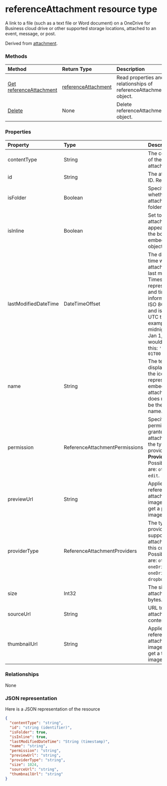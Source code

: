 # referenceAttachment resource type

A link to a file (such as a text file or Word document) on a OneDrive for Business cloud drive or other supported storage locations, attached to an event, message, or post.

Derived from [attachment](attachment.md).

### Methods

| Method       | Return Type  |Description|
|:---------------|:--------|:----------|
|[Get referenceAttachment](../api/referenceattachment_get.md) | [referenceAttachment](referenceattachment.md) |Read properties and relationships of referenceAttachment object.|
|[Delete](../api/attachment_delete.md) | None |Delete referenceAttachment object. |


### Properties
| Property	   | Type	|Description|
|:---------------|:--------|:----------|
|contentType|String|The content type of the attachment.|
|id|String|The attachment ID.  Read-only.|
|isFolder|Boolean|Specifies whether the attachment is a folder.|
|isInline|Boolean|Set to true if the attachment appears inline in the body of the embedding object.|
|lastModifiedDateTime|DateTimeOffset|The date and time when the attachment was last modified. The Timestamp type represents date and time information using ISO 8601 format and is always in UTC time. For example, midnight UTC on Jan 1, 2014 would look like this: `'2014-01-01T00:00:00Z'`|
|name|String|The text that is displayed below the icon representing the embedded attachment. This does not need to be the actual file name.|
|permission|ReferenceAttachmentPermissions|Specifies the permissions granted for the attachment by the type of provider in **ProviderType**. Possible values are: `other`, `view`, `edit`.|
|previewUrl|String|Applies to only a reference attachment of an image - URL to get a preview image.|
|providerType|ReferenceAttachmentProviders|The type of provider that supports an attachment of this contentType. Possible values are: `other`, `oneDriveBusiness`, `oneDriveConsumer`, `dropbox`.|
|size|Int32|The size of the attachment in bytes.|
|sourceUrl|String|URL to get the attachment content.|
|thumbnailUrl|String|Applies to only a reference attachment of an image - URL to get a thumbnail image.|



### Relationships
None



### JSON representation

Here is a JSON representation of the resource

<!-- {
  "blockType": "resource",
  "optionalProperties": [

  ],
  "@odata.type": "microsoft.graph.referenceAttachment"
}-->

```json
{
  "contentType": "string",
  "id": "string (identifier)",
  "isFolder": true,
  "isInline": true,
  "lastModifiedDateTime": "String (timestamp)",
  "name": "string",
  "permission": "string",
  "previewUrl": "string",
  "providerType": "string",
  "size": 1024,
  "sourceUrl": "string",
  "thumbnailUrl": "string"
}

```

<!-- uuid: 8fcb5dbc-d5aa-4681-8e31-b001d5168d79
2015-10-25 14:57:30 UTC -->
<!-- {
  "type": "#page.annotation",
  "description": "referenceAttachment resource",
  "keywords": "",
  "section": "documentation",
  "tocPath": ""
}-->
